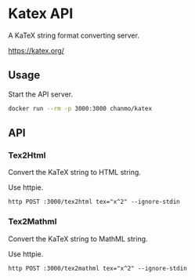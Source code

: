 # Katex API

A KaTeX string format converting server.

<https://katex.org/>

## Usage

Start the API server.

``` {.bash org-language="sh"}
docker run --rm -p 3000:3000 chanmo/katex
```

## API

### Tex2Html

Convert the KaTeX string to HTML string.

Use httpie.

``` {.bash}
http POST :3000/tex2html tex="x^2" --ignore-stdin 
```

### Tex2Mathml

Convert the KaTeX string to MathML string.

Use httpie.

``` {.bash}
http POST :3000/tex2mathml tex="x^2" --ignore-stdin
```
